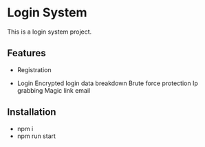 

# Login System

This is a login system project.

## Features
- Registration 

- Login 
    Encrypted login data breakdown
    Brute force protection
    Ip grabbing
    Magic link email


## Installation
  

  - npm i 
  - npm run start




